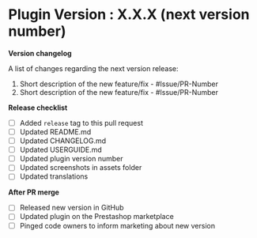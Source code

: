 # Plugin Version : X.X.X (next version number)

**Version changelog**

A list of changes regarding the next version release:

1. Short description of the new feature/fix - #Issue/PR-Number
2. Short description of the new feature/fix - #Issue/PR-Number

**Release checklist**

- [ ] Added `release` tag to this pull request
- [ ] Updated README.md
- [ ] Updated CHANGELOG.md
- [ ] Updated USERGUIDE.md
- [ ] Updated plugin version number
- [ ] Updated screenshots in assets folder
- [ ] Updated translations

**After PR merge**

- [ ] Released new version in GitHub
- [ ] Updated plugin on the Prestashop marketplace
- [ ] Pinged code owners to inform marketing about new version
